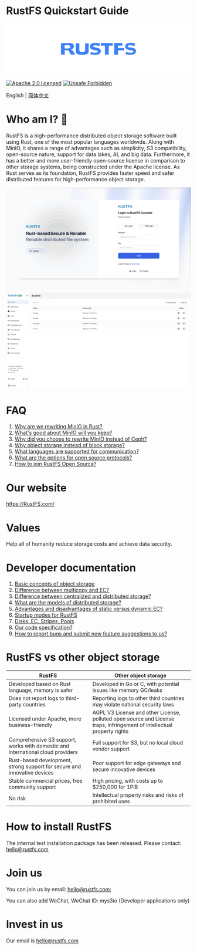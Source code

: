 # RustFS Quickstart Guide

[![RustFS](https://raw.githubusercontent.com/rustfs/rustfs/20e8abafd7894c2c046f3aa9b41fa645790ec37e/images/logo.svg)](https://rustfs.com)

[![Apache 2.0 licensed][license-badge]][license-url]
[![Unsafe Forbidden][unsafe-forbidden-badge]][unsafe-forbidden-url]

[license-badge]: https://img.shields.io/badge/license-Apache--2.0-blue.svg
[license-url]: ./LICENSE
[unsafe-forbidden-badge]: https://img.shields.io/badge/unsafe-forbidden-success.svg
[unsafe-forbidden-url]: https://github.com/rust-secure-code/safety-dance/


English | [简体中文](README-CN.md)



# Who am I? 👋

RustFS is a high-performance distributed object storage software built using Rust, one of the most popular languages worldwide. Along with MinIO, it shares a range of advantages such as simplicity, S3 compatibility, open-source nature, support for data lakes, AI, and big data. Furthermore, it has a better and more user-friendly open-source license in comparison to other storage systems, being constructed under the Apache license. As Rust serves as its foundation, RustFS provides faster speed and safer distributed features for high-performance object storage.

![RustFS Login](https://raw.githubusercontent.com/rustfs/rustfs/refs/heads/main/images/login_en.jpg)
![RustFS Consol](https://raw.githubusercontent.com/rustfs/rustfs/refs/heads/main/images/homepage_en.jpg)


# FAQ

1. [Why are we rewriting MinIO in Rust?](/docs/en/why-rust.md)
2. [What's good about MinIO will you keep?](/docs/en/why-good.md )
3. [Why did you choose to rewrite MinIO instead of Ceph?](/docs/en/why-ceph.md )
4. [Why object storage instead of block storage?](/docs/en/why-object-storage.md)
5. [What languages are supported for communication?](/docs/zh/why-language.md)
6. [What are the options for open source protocols?](/docs/en/how-opensource.md )
7. [How to join RustFS Open Source?](/docs/en/howtojoin.md)


# Our website
https://RustFS.com/


# Values
Help all of humanity reduce storage costs and achieve data security.



# Developer documentation

1. [Basic concepts of object storage](/docs/en/core/start.md)
2. [Difference between multicopy and EC?](/docs/en/core/ec.md)
3. [Difference between centralized and distributed storage?](/docs/en/core/distributed.md)
4. [What are the models of distributed storage?](/docs/en/core/modes.md)
5. [Advantages and disadvantages of static versus dynamic EC?](/docs/en/core/ec-modes.md)
6. [Startup modes for RustFS](/docs/en/core/start-modes.md)
7. [Disks, EC, Stripes, Pools](/docs/en/core/disk-ec-stripes-pools.md)
8.  [Our code specification?](/docs/en/core/code-style.md)
9.  [How to report bugs and submit new feature suggestions to us?](/docs/en/core/report-bug.md)


# RustFS vs other object storage

| RustFS | Other object storage|
| - | - |
| Developed based on Rust language, memory is safer | Developed in Go or C, with potential issues like memory GC/leaks |
| Does not report logs to third-party countries	 | Reporting logs to other third countries may violate national security laws |
| Licensed under Apache, more business-friendly	 | AGPL V3 License and other License, polluted open source and License traps, infringement of intellectual property rights |
| Comprehensive S3 support, works with domestic and international cloud providers	 | Full support for S3, but no local cloud vendor support |
| Rust-based development, strong support for secure and innovative devices	 | Poor support for edge gateways and secure innovative devices|
| Stable commercial prices, free community support | High pricing, with costs up to $250,000 for 1PiB |
| No risk | Intellectual property risks and risks of prohibited uses |


# How to install RustFS


The internal test installation package has been released.
Please contact: hello@rustfs.com



# Join us   


You can join us by email: hello@rustfs.com;

You can also add WeChat, WeChat ID: mys3io (Developer applications only)


# Invest in us

Our email is hello@rustfs.com


<!--
**RustFS/RustFS** is a ✨ _special_ ✨ repository because its `README.md` (this file) appears on your GitHub profile.

Here are some ideas to get you started:

- 🔭 I’m currently working on ...
- 🌱 I’m currently learning ...
- 👯 I’m looking to collaborate on ...
- 🤔 I’m looking for help with ...
- 💬 Ask me about ...
- 📫 How to reach me: ...
- 😄 Pronouns: ...
- ⚡ Fun fact: ...
-->
